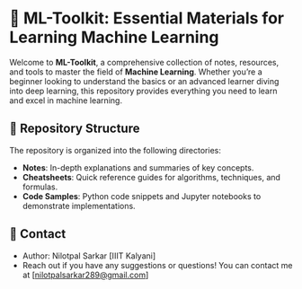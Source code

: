 # 🤖 ML-Toolkit: Essential Materials for Learning Machine Learning

Welcome to **ML-Toolkit**, a comprehensive collection of notes, resources, and tools to master the field of **Machine Learning**. Whether you’re a beginner looking to understand the basics or an advanced learner diving into deep learning, this repository provides everything you need to learn and excel in machine learning.


## 📂 Repository Structure

The repository is organized into the following directories:

- **Notes**: In-depth explanations and summaries of key concepts.
- **Cheatsheets**: Quick reference guides for algorithms, techniques, and formulas.
- **Code Samples**: Python code snippets and Jupyter notebooks to demonstrate implementations.


## 📧 Contact
- Author: Nilotpal Sarkar [IIIT Kalyani]
- Reach out if you have any suggestions or questions! You can contact me at [nilotpalsarkar289@gmail.com]

